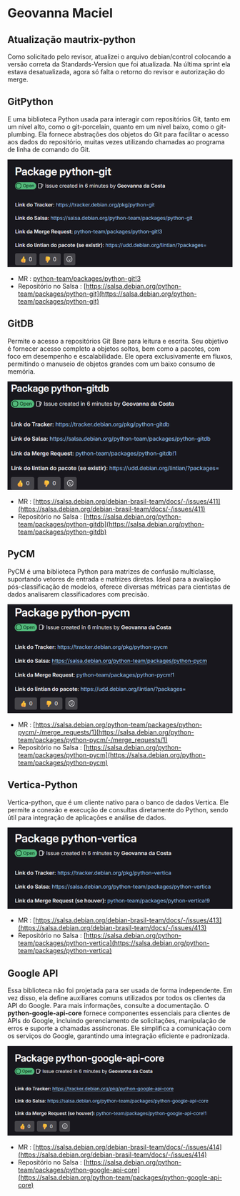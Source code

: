 # Geovanna Maciel

## Atualização mautrix-python
Como solicitado pelo revisor, atualizei o arquivo debian/control colocando a versão correta da Standards-Version que foi atualizada. Na última sprint ela estava desatualizada, agora só falta o retorno do revisor e autorização do merge.

## GitPython
E uma biblioteca Python usada para interagir com repositórios Git, tanto em um nível alto, como o git-porcelain, quanto em um nível baixo, como o git-plumbing. Ela fornece abstrações dos objetos do Git para facilitar o acesso aos dados do repositório, muitas vezes utilizando chamadas ao programa de linha de comando do Git.

![python-git](../img/python-git.png)

* MR : [python-team/packages/python-git!3](python-team/packages/python-git!3)
* Repositório no Salsa : [https://salsa.debian.org/python-team/packages/python-git](https://salsa.debian.org/python-team/packages/python-git)

## GitDB
Permite o acesso a repositórios Git Bare para leitura e escrita. Seu objetivo é fornecer acesso completo a objetos soltos, bem como a pacotes, com foco em desempenho e escalabilidade. Ele opera exclusivamente em fluxos, permitindo o manuseio de objetos grandes com um baixo consumo de memória.

![python-gitdb](../img/python-gitdb.png)

* MR : [https://salsa.debian.org/debian-brasil-team/docs/-/issues/411](https://salsa.debian.org/debian-brasil-team/docs/-/issues/411)
* Repositório no Salsa : [https://salsa.debian.org/python-team/packages/python-gitdb](https://salsa.debian.org/python-team/packages/python-gitdb)

## PyCM
PyCM é uma biblioteca Python para matrizes de confusão multiclasse, suportando vetores de entrada e matrizes diretas. Ideal para a avaliação pós-classificação de modelos, oferece diversas métricas para cientistas de dados analisarem classificadores com precisão.

![python-pycm](../img/python-pycm.png)

* MR : [https://salsa.debian.org/python-team/packages/python-pycm/-/merge_requests/1](https://salsa.debian.org/python-team/packages/python-pycm/-/merge_requests/1)
* Repositório no Salsa : [https://salsa.debian.org/python-team/packages/python-pycm](https://salsa.debian.org/python-team/packages/python-pycm)

## Vertica-Python
Vertica-python, que é um cliente nativo para o banco de dados Vertica. Ele permite a conexão e execução de consultas diretamente do Python, sendo útil para integração de aplicações e análise de dados.

![python-vertica](../img/python-vertica.png)

* MR : [https://salsa.debian.org/debian-brasil-team/docs/-/issues/413](https://salsa.debian.org/debian-brasil-team/docs/-/issues/413)
* Repositório no Salsa : [https://salsa.debian.org/python-team/packages/python-vertica](https://salsa.debian.org/python-team/packages/python-vertica)

## Google API 
Essa biblioteca não foi projetada para ser usada de forma independente. Em vez disso, ela define auxiliares comuns utilizados por todos os clientes da API do Google. Para mais informações, consulte a documentação. O **python-google-api-core** fornece componentes essenciais para clientes de APIs do Google, incluindo gerenciamento de solicitações, manipulação de erros e suporte a chamadas assíncronas. Ele simplifica a comunicação com os serviços do Google, garantindo uma integração eficiente e padronizada.

![python-google-api](../img/python-google-core-api.png)

* MR : [https://salsa.debian.org/debian-brasil-team/docs/-/issues/414](https://salsa.debian.org/debian-brasil-team/docs/-/issues/414)
* Repositório no Salsa : [https://salsa.debian.org/python-team/packages/python-google-api-core](https://salsa.debian.org/python-team/packages/python-google-api-core)